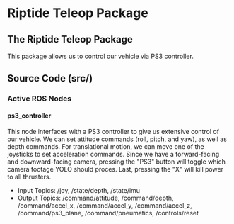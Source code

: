 # Riptide Teleop Package

## The Riptide Teleop Package

This package allows us to control our vehicle via PS3 controller.

## Source Code \(src/\)

### Active ROS Nodes

#### ps3\_controller

This node interfaces with a PS3 controller to give us extensive control of our vehicle. We can set attitude commands \(roll, pitch, and yaw\), as well as depth commands. For translational motion, we can move one of the joysticks to set acceleration commands. Since we have a forward-facing and downward-facing camera, pressing the "PS3" button will toggle which camera footage YOLO should proces. Last, pressing the "X" will kill power to all thrusters.

* Input Topics: /joy, /state/depth, /state/imu
* Output Topics: /command/attitude, /command/depth, /command/accel\_x, /command/accel\_y, /command/accel\_z, /command/ps3\_plane, /command/pneumatics, /controls/reset

